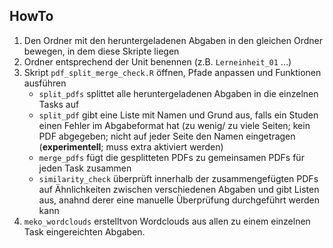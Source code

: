 ## HowTo
1. Den Ordner mit den heruntergeladenen Abgaben in den gleichen Ordner bewegen, in dem diese Skripte liegen
1. Ordner entsprechend der Unit benennen (z.B. `Lerneinheit_01` ...)
1.  Skript `pdf_split_merge_check.R` öffnen, Pfade anpassen und Funktionen ausführen
    * `split_pdfs` splittet alle heruntergeladenen Abgaben in die einzelnen Tasks auf
    * `split_pdf` gibt eine Liste mit Namen und Grund aus, falls ein Studen einen Fehler im Abgabeformat hat (zu wenig/ zu viele Seiten; kein PDF abgegeben; nicht auf jeder Seite den Namen eingetragen (**experimentell**; muss extra aktiviert werden)
    * `merge_pdfs` fügt die gesplitteten PDFs zu gemeinsamen PDFs für jeden Task zusammen
    * `similarity_check` überprüft innerhalb der zusammengefügten PDFs auf Ähnlichkeiten zwischen verschiedenen Abgaben und gibt Listen aus, anahnd derer eine manuelle Überprüfung durchgeführt werden kann
1. `meko_wordclouds` erstelltvon Wordclouds aus allen zu einem einzelnen Task eingereichten Abgaben. 
